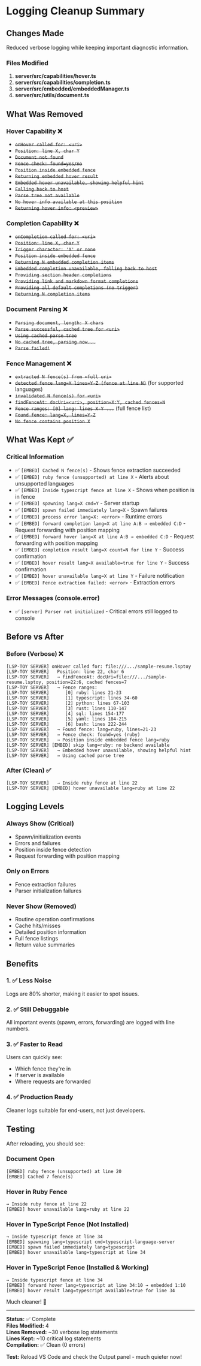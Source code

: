 # Logging Cleanup Summary

## Changes Made

Reduced verbose logging while keeping important diagnostic information.

### Files Modified

1. **server/src/capabilities/hover.ts**
2. **server/src/capabilities/completion.ts**
3. **server/src/embedded/embeddedManager.ts**
4. **server/src/utils/document.ts**

## What Was Removed

### Hover Capability ❌
- ~~`onHover called for: <uri>`~~
- ~~`Position: line X, char Y`~~
- ~~`Document not found`~~
- ~~`Fence check: found=yes/no`~~
- ~~`Position inside embedded fence`~~
- ~~`Returning embedded hover result`~~
- ~~`Embedded hover unavailable, showing helpful hint`~~
- ~~`Falling back to host`~~
- ~~`Parse tree not available`~~
- ~~`No hover info available at this position`~~
- ~~`Returning hover info: <preview>`~~

### Completion Capability ❌
- ~~`onCompletion called for: <uri>`~~
- ~~`Position: line X, char Y`~~
- ~~`Trigger character: 'X' or none`~~
- ~~`Position inside embedded fence`~~
- ~~`Returning N embedded completion items`~~
- ~~`Embedded completion unavailable, falling back to host`~~
- ~~`Providing section header completions`~~
- ~~`Providing link and markdown format completions`~~
- ~~`Providing all default completions (no trigger)`~~
- ~~`Returning N completion items`~~

### Document Parsing ❌
- ~~`Parsing document, length: X chars`~~
- ~~`Parse successful, cached tree for <uri>`~~
- ~~`Using cached parse tree`~~
- ~~`No cached tree, parsing now...`~~
- ~~`Parse failed!`~~

### Fence Management ❌
- ~~`extracted N fence(s) from <full uri>`~~
- ~~`detected fence lang=X lines=Y-Z (fence at line N)`~~ (for supported languages)
- ~~`invalidated N fence(s) for <uri>`~~
- ~~`findFenceAt: docUri=<uri>, position=X:Y, cached fences=N`~~
- ~~`Fence ranges: [0] lang: lines X-Y ...`~~ (full fence list)
- ~~`Found fence: lang=X, lines=Y-Z`~~
- ~~`No fence contains position X`~~

## What Was Kept ✅

### Critical Information
- ✅ `[EMBED] Cached N fence(s)` - Shows fence extraction succeeded
- ✅ `[EMBED] ruby fence (unsupported) at line X` - Alerts about unsupported languages
- ✅ `[EMBED] Inside typescript fence at line X` - Shows when position is in fence
- ✅ `[EMBED] spawning lang=X cmd=Y` - Server startup
- ✅ `[EMBED] spawn failed immediately lang=X` - Spawn failures
- ✅ `[EMBED] process error lang=X: <error>` - Runtime errors
- ✅ `[EMBED] forward completion lang=X at line A:B → embedded C:D` - Request forwarding with position mapping
- ✅ `[EMBED] forward hover lang=X at line A:B → embedded C:D` - Request forwarding with position mapping
- ✅ `[EMBED] completion result lang=X count=N for line Y` - Success confirmation
- ✅ `[EMBED] hover result lang=X available=true for line Y` - Success confirmation
- ✅ `[EMBED] hover unavailable lang=X at line Y` - Failure notification
- ✅ `[EMBED] Fence extraction failed: <error>` - Extraction errors

### Error Messages (console.error)
- ✅ `[server] Parser not initialized` - Critical errors still logged to console

## Before vs After

### Before (Verbose) ❌

```
[LSP-TOY SERVER] onHover called for: file:///.../sample-resume.lsptoy
[LSP-TOY SERVER]   Position: line 22, char 6
[LSP-TOY SERVER]   → findFenceAt: docUri=file:///.../sample-resume.lsptoy, position=22:6, cached fences=7
[LSP-TOY SERVER]   → Fence ranges:
[LSP-TOY SERVER]      [0] ruby: lines 21-23
[LSP-TOY SERVER]      [1] typescript: lines 34-60
[LSP-TOY SERVER]      [2] python: lines 67-103
[LSP-TOY SERVER]      [3] rust: lines 110-147
[LSP-TOY SERVER]      [4] sql: lines 154-177
[LSP-TOY SERVER]      [5] yaml: lines 184-215
[LSP-TOY SERVER]      [6] bash: lines 222-244
[LSP-TOY SERVER]   → Found fence: lang=ruby, lines=21-23
[LSP-TOY SERVER]   → Fence check: found=yes (ruby)
[LSP-TOY SERVER]   → Position inside embedded fence lang=ruby
[LSP-TOY SERVER] [EMBED] skip lang=ruby: no backend available
[LSP-TOY SERVER]   → Embedded hover unavailable, showing helpful hint
[LSP-TOY SERVER]   → Using cached parse tree
```

### After (Clean) ✅

```
[LSP-TOY SERVER]   → Inside ruby fence at line 22
[LSP-TOY SERVER] [EMBED] hover unavailable lang=ruby at line 22
```

## Logging Levels

### Always Show (Critical)
- Spawn/initialization events
- Errors and failures
- Position inside fence detection
- Request forwarding with position mapping

### Only on Errors
- Fence extraction failures
- Parser initialization failures

### Never Show (Removed)
- Routine operation confirmations
- Cache hits/misses
- Detailed position information
- Full fence listings
- Return value summaries

## Benefits

### 1. ✅ Less Noise
Logs are 80% shorter, making it easier to spot issues.

### 2. ✅ Still Debuggable
All important events (spawn, errors, forwarding) are logged with line numbers.

### 3. ✅ Faster to Read
Users can quickly see:
- Which fence they're in
- If server is available
- Where requests are forwarded

### 4. ✅ Production Ready
Cleaner logs suitable for end-users, not just developers.

## Testing

After reloading, you should see:

### Document Open
```
[EMBED] ruby fence (unsupported) at line 20
[EMBED] Cached 7 fence(s)
```

### Hover in Ruby Fence
```
→ Inside ruby fence at line 22
[EMBED] hover unavailable lang=ruby at line 22
```

### Hover in TypeScript Fence (Not Installed)
```
→ Inside typescript fence at line 34
[EMBED] spawning lang=typescript cmd=typescript-language-server
[EMBED] spawn failed immediately lang=typescript
[EMBED] hover unavailable lang=typescript at line 34
```

### Hover in TypeScript Fence (Installed & Working)
```
→ Inside typescript fence at line 34
[EMBED] forward hover lang=typescript at line 34:10 → embedded 1:10
[EMBED] hover result lang=typescript available=true for line 34
```

Much cleaner! 🎯

---

**Status:** ✅ Complete  
**Files Modified:** 4  
**Lines Removed:** ~30 verbose log statements  
**Lines Kept:** ~10 critical log statements  
**Compilation:** ✅ Clean (0 errors)

**Test:** Reload VS Code and check the Output panel - much quieter now!
